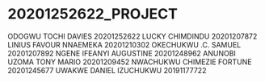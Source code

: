 # 20201252622_PROJECT
ODOGWU TOCHI DAVIES     20201252622
LUCKY CHIMDINDU         20201207872
LINIUS FAVOUR NNAEMEKA  20201210302
OKECHUKWU .C. SAMUEL    20201207892
NGENE IFEANYI AUGUSTINE 20201248962
ANUNOBI UZOMA TONY MARIO 20201209452
NWACHUKWU CHIMEZIE FORTUNE 20201245677
UWAKWE DANIEL IZUCHUKWU  20191177722
